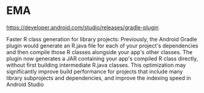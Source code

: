 # EMA
https://developer.android.com/studio/releases/gradle-plugin

Faster R class generation for library projects: Previously, the Android Gradle plugin would generate an R.java file for each of your project's dependencies and then compile those R classes alongside your app's other classes. The plugin now generates a JAR containing your app's compiled R class directly, without first building intermediate R.java classes. This optimization may significantly improve build performance for projects that include many library subprojects and dependencies, and improve the indexing speed in Android Studio
